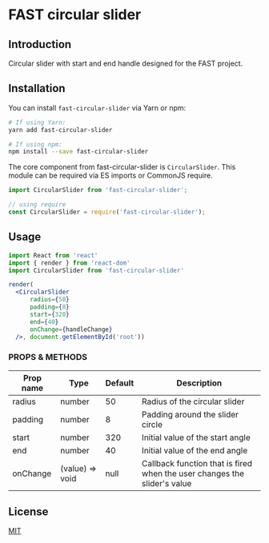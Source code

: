 # FAST circular slider

## Introduction

Circular slider with start and end handle designed for the FAST project.

## Installation

You can install `fast-circular-slider` via Yarn or npm:

```bash
# If using Yarn:
yarn add fast-circular-slider

# If using npm:
npm install --save fast-circular-slider
```

The core component from fast-circular-slider is `CircularSlider`.
This module can be required via ES imports or CommonJS require.

```js
import CircularSlider from 'fast-circular-slider';

// using require
const CircularSlider = require('fast-circular-slider');
```

## Usage

```jsx
import React from 'react'
import { render } from 'react-dom'
import CircularSlider from 'fast-circular-slider'

render(
  <CircularSlider
      radius={50}
      padding={8}
      start={320}
      end={40}
      onChange={handleChange}
  />, document.getElementById('root'))
```

### PROPS & METHODS

Prop name | Type | Default | Description
----------|------|---------|-------------
radius  | number | 50 | Radius of the circular slider
padding | number | 8 | Padding around the slider circle
start | number | 320 | Initial value of the start angle
end | number | 40 | Initial value of the end angle
onChange | (value) => void | null | Callback function that is fired when the user changes the slider's value

## License

[MIT](http://opensource.org/licenses/MIT)
